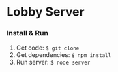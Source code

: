 # Lobby Server

### Install & Run

  1. Get code: `$ git clone`
  2. Get dependencies: `$ npm install`
  3. Run server: `$ node server`